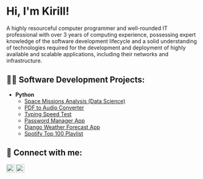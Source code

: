 <h1>Hi, I'm Kirill!</h1> 
A highly resourceful computer programmer and well-rounded IT professional with over 3 years of computing experience, possessing expert knowledge of the software development lifecycle and a solid understanding of technologies required for the development and deployment of highly available and scalable applications, including their networks and infrastructure. 

<h2>👨‍💻 Software Development Projects:</h2>

- <b>Python</b>
  - [Space Missions Analysis (Data Science)](https://github.com/kchavir/SpaceMissionsAnalysisDataScience)
  - [PDF to Audio Converter](https://github.com/kchavir/PDFtoAudioConverter)
  - [Typing Speed Test](https://github.com/kchavir/TypingSpeedTest)
  - [Password Manager App](https://github.com/kchavir/PasswordManager)
  - [Django Weather Forecast App](https://github.com/kchavir/WeatherApp)
  - [Spotify Top 100 Playlist](https://github.com/kchavir/SpotifyTop100)

<h2> 🤳 Connect with me:</h2>

[<img align="left" alt="KyryloChavir | LinkedIn" width="22px" src="https://cdn.jsdelivr.net/npm/simple-icons@v3/icons/linkedin.svg" />][linkedin]
[<img align="left" alt="KyryloChavir | Instagram" width="22px" src="https://cdn.jsdelivr.net/npm/simple-icons@v3/icons/instagram.svg" />][instagram]

[instagram]: https://www.instagram.com/kchavir/
[linkedin]: https://www.linkedin.com/in/kchavir/

<!--
**joshmada kor1/joshmadakor1** is a ✨ _special_ ✨ repository because its `README.md` (this file) appears on your GitHub profile.

Here are some ideas to get you started:

- 🔭 I’m currently working on ...
- 🌱 I’m currently learning ...
- 👯 I’m looking to collaborate on ...
- 🤔 I’m looking for help with ...
- 💬 Ask me about ...
- 📫 How to reach me: ...
- 😄 Pronouns: ...
- ⚡ Fun fact: ...
-->
